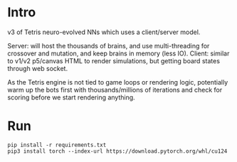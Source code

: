 # Intro

v3 of Tetris neuro-evolved NNs which uses a client/server model.

Server: will host the thousands of brains, and use multi-threading for crossover and mutation, and keep brains in memory (less IO).
Client: similar to v1/v2 p5/canvas HTML to render simulations, but getting board states through web socket.

As the Tetris engine is not tied to game loops or rendering logic, potentially warm up the bots first with thousands/millions of iterations and check for scoring before we start rendering anything. 

# Run

```
pip install -r requirements.txt
pip3 install torch --index-url https://download.pytorch.org/whl/cu124
```
